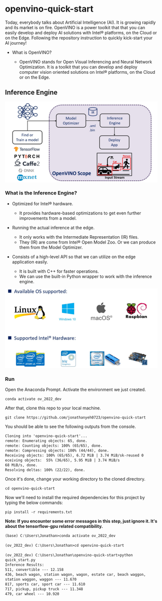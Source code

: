 # openvino-quick-start

Today, everybody talks about Artificial Intelligence (AI). It is growing rapidly and its market is on fire.  OpenVINO is a power toolkit that that you can easily develop and deploy AI solutions with Intel® platforms, on the Cloud or on the Edge.  Following the repository instruction to quickly kick-start your AI journey!

- What is OpenVINO?

  - OpenVINO stands for Open Visual Inferencing and Neural Network Optimization. It is a toolkit that you can develop and deploy computer vision oriented solutions on Intel® platforms, on the Cloud or on the Edge.

## Inference Engine

![inference_enine_flow](./resources/inference_flow.jpg)

### What is the Inference Engine?

- Optimized for Intel® hardware.
  - It provides hardware-based optimizations to get even further improvements from a model.
  
- Running the actual inference at the edge.
  - It only works with the Intermediate Representation (IR) files.
  - They (IR) are come from Intel® Open Model Zoo. Or we can produce them from the Model Optimizer.

- Consists of a high-level API so that we can utilize on the edge application easily.
  - It is built with C++ for faster operations.
  - We can use the built-in Python wrapper to work with the inference engine.

![supported](./resources/support_os_hw.jpg)

### Run

Open the Anaconda Prompt. Activate the environment we just created.<br>
```
conda activate ov_2022_dev
```

After that, clone this repo to your local machine.<br>
```
git clone https://github.com/jonathanyeh0723/openvino-quick-start
```

You should be able to see the following outputs from the console.<br>
```
Cloning into 'openvino-quick-start'...
remote: Enumerating objects: 65, done.
remote: Counting objects: 100% (65/65), done.
remote: Compressing objects: 100% (44/44), done.
Receiving objects: 100% (65/65), 6.72 MiB | 3.74 MiB/sk-reused 0 eceiving objects:  55% (36/65), 5.95 MiB | 3.74 MiB/s
68 MiB/s, done.
Resolving deltas: 100% (22/22), done.
```

Once it's done, change your working directory to the cloned directory.<br>
```
cd openvino-quick-start
```

Now we'll need to install the required dependencies for this project by typing the below commands:<br>
```
pip install -r requirements.txt
```

**Note: If you encounter some error messages in this step, just ignore it. It's about the tensorflow-gpu related compatibility.**

```
(base) C:\Users\Jonathan>conda activate ov_2022_dev

(ov_2022_dev) C:\Users\Jonathan>cd openvino-quick-start

(ov_2022_dev) C:\Users\Jonathan\openvino-quick-start>python quick_start.py
Inference Results:
511, convertible --- 12.158
436, beach wagon, station wagon, wagon, estate car, beach waggon, station waggon, waggon --- 11.670
817, sports car, sport car --- 11.610
717, pickup, pickup truck --- 11.348
479, car wheel --- 10.920
```
